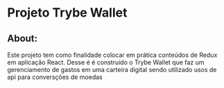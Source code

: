 # Projeto Trybe Wallet

## About:
Este projeto tem como finalidade colocar em prática conteúdos de Redux em aplicação React.
Desse é é construído o Trybe Wallet que faz um gerenciamento de gastos em uma carteira digital sendo utilizado usos de api para conversções de moedas 
